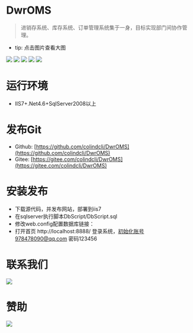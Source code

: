 # DwrOMS

> 进销存系统、库存系统、订单管理系统集于一身，目标实现部门间协作管理。

- tip: 点击图片查看大图

![](https://raw.githubusercontent.com/colindcli/DwrOMS/master/DbScript/img/1.gif)
![](https://raw.githubusercontent.com/colindcli/DwrOMS/master/DbScript/img/2.gif)
![](https://raw.githubusercontent.com/colindcli/DwrOMS/master/DbScript/img/3.gif)
![](https://raw.githubusercontent.com/colindcli/DwrOMS/master/DbScript/img/4.gif)
![](https://raw.githubusercontent.com/colindcli/DwrOMS/master/DbScript/img/5.gif)

# 运行环境

- IIS7+.Net4.6+SqlServer2008以上

# 发布Git

- Github: [https://github.com/colindcli/DwrOMS](https://github.com/colindcli/DwrOMS)
- Gitee: [https://gitee.com/colindcli/DwrOMS](https://gitee.com/colindcli/DwrOMS)

# 安装发布

- 下载源代码，并发布网站，部署到iis7
- 在sqlserver执行脚本DbScript/DbScript.sql
- 修改web.config配置数据库链接：<add name="DefaultConnectionString" connectionString="Data Source=服务器;uid=用户名;pwd=密码;database=数据库名;" providerName="System.Data.SqlClient" />
- 打开首页 http://localhost:8888/ 登录系统，初始化账号978478090@qq.com 密码123456

# 联系我们

![](https://raw.githubusercontent.com/colindcli/DwrOMS/master/DbScript/img/chat.png)

# 赞助

![](https://raw.githubusercontent.com/colindcli/DwrOMS/master/DbScript/img/pay.png)
